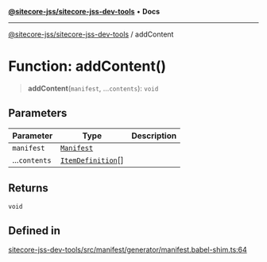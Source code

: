[**@sitecore-jss/sitecore-jss-dev-tools**](../README.md) • **Docs**

***

[@sitecore-jss/sitecore-jss-dev-tools](../README.md) / addContent

# Function: addContent()

> **addContent**(`manifest`, ...`contents`): `void`

## Parameters

| Parameter | Type | Description |
| ------ | ------ | ------ |
| `manifest` | [`Manifest`](../interfaces/Manifest.md) |  |
| ...`contents` | [`ItemDefinition`](../interfaces/ItemDefinition.md)[] |  |

## Returns

`void`

## Defined in

[sitecore-jss-dev-tools/src/manifest/generator/manifest.babel-shim.ts:64](https://github.com/Sitecore/jss/blob/5339c2cb4c0027629b555d24ea7cc930965853fe/packages/sitecore-jss-dev-tools/src/manifest/generator/manifest.babel-shim.ts#L64)
